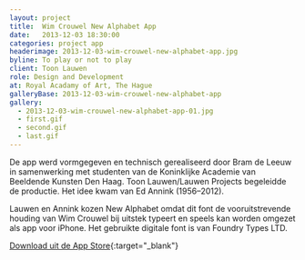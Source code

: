 ```yaml
---
layout: project
title:  Wim Crouwel New Alphabet App
date:   2013-12-03 18:30:00
categories: project app
headerimage: 2013-12-03-wim-crouwel-new-alphabet-app.jpg
byline: To play or not to play
client: Toon Lauwen
role: Design and Development
at: Royal Acadamy of Art, The Hague
galleryBase: 2013-12-03-wim-crouwel-new-alphabet-app
gallery:
  - 2013-12-03-wim-crouwel-new-alphabet-app-01.jpg
  - first.gif
  - second.gif
  - last.gif
---
```

De app werd vormgegeven en technisch gerealiseerd door Bram de Leeuw in samenwerking met studenten van de Koninklijke Academie van Beeldende Kunsten Den Haag. Toon Lauwen/Lauwen Projects begeleidde de productie. Het idee kwam van Ed Annink (1956–2012).

Lauwen en Annink kozen New Alphabet omdat dit font de vooruitstrevende houding van Wim Crouwel bij uitstek typeert en speels kan worden omgezet als app voor iPhone. Het gebruikte digitale font is van Foundry Types LTD.

[Download uit de App Store][appStore]{:target="_blank"}

[appStore]: https://itunes.apple.com/app/wcna/id764999929 "Download de app"